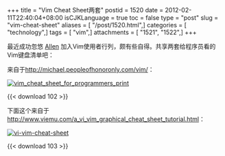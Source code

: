 +++
title = "Vim Cheat Sheet两套"
postid = 1520
date = 2012-02-11T22:40:04+08:00
isCJKLanguage = true
toc = false
type = "post"
slug = "vim-cheat-sheet"
aliases = [ "/post/1520.html",]
categories = [ "technology",]
tags = [ "vim",]
attachments = [ "1521", "1522",]
+++


最近成功忽悠 [Allen](http://www.cnblogs.com/yihuiso) 加入Vim使用者行列，颇有些自得。共享两套给程序员看的Vim键盘清单吧：

来自于<http://michael.peopleofhonoronly.com/vim/>：<!--more-->

[![](/uploads/2012/02/vim_cheat_sheet_for_programmers_print.png "vim_cheat_sheet_for_programmers_print")](/uploads/2012/02/vim_cheat_sheet_for_programmers_print.png)

{{< download 102 >}}

下面这个来自于<http://www.viemu.com/a_vi_vim_graphical_cheat_sheet_tutorial.html>：

[![](/uploads/2012/02/vi-vim-cheat-sheet.png "vi-vim-cheat-sheet")](/uploads/2012/02/vi-vim-cheat-sheet.png)

{{< download 103 >}}

